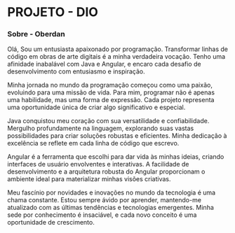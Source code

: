 
# PROJETO - DIO

### Sobre - Oberdan
Olá, Sou um entusiasta apaixonado por programação. Transformar linhas de código em obras de arte digitais é a minha verdadeira vocação. Tenho uma afinidade inabalável com Java e Angular, e encaro cada desafio de desenvolvimento com entusiasmo e inspiração.

Minha jornada no mundo da programação começou como uma paixão, evoluindo para uma missão de vida. Para mim, programar não é apenas uma habilidade, mas uma forma de expressão. Cada projeto representa uma oportunidade única de criar algo significativo e especial.

Java conquistou meu coração com sua versatilidade e confiabilidade. Mergulho profundamente na linguagem, explorando suas vastas possibilidades para criar soluções robustas e eficientes. Minha dedicação à excelência se reflete em cada linha de código que escrevo.

Angular é a ferramenta que escolhi para dar vida às minhas ideias, criando interfaces de usuário envolventes e interativas. A facilidade de desenvolvimento e a arquitetura robusta do Angular proporcionam o ambiente ideal para materializar minhas visões criativas.

Meu fascínio por novidades e inovações no mundo da tecnologia é uma chama constante. Estou sempre ávido por aprender, mantendo-me atualizado com as últimas tendências e tecnologias emergentes. Minha sede por conhecimento é insaciável, e cada novo conceito é uma oportunidade de crescimento.

